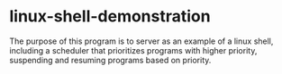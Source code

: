 # linux-shell-demonstration
The purpose of this program is to server as an example of a linux shell, including a scheduler that prioritizes programs with higher priority, suspending and resuming programs based on priority.
